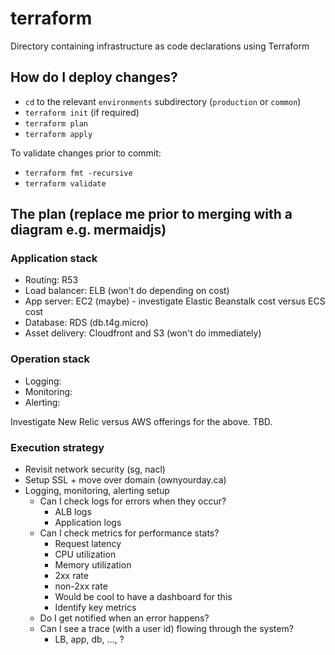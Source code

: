 # terraform

Directory containing infrastructure as code declarations using Terraform

## How do I deploy changes?

- `cd` to the relevant `environments` subdirectory (`production` or `common`)
- `terraform init` (if required)
- `terraform plan`
- `terraform apply`

To validate changes prior to commit:

- `terraform fmt -recursive`
- `terraform validate`

## The plan (replace me prior to merging with a diagram e.g. mermaidjs)

### Application stack
- Routing: R53
- Load balancer: ELB (won't do depending on cost)
- App server: EC2 (maybe) - investigate Elastic Beanstalk cost versus ECS cost
- Database: RDS (db.t4g.micro)
- Asset delivery: Cloudfront and S3 (won't do immediately)

### Operation stack
- Logging:
- Monitoring:
- Alerting: 

Investigate New Relic versus AWS offerings for the above. TBD.

### Execution strategy

- Revisit network security (sg, nacl)
- Setup SSL + move over domain (ownyourday.ca)
- Logging, monitoring, alerting setup
  - Can I check logs for errors when they occur?
    - ALB logs
    - Application logs
  - Can I check metrics for performance stats?
    - Request latency
    - CPU utilization
    - Memory utilization
    - 2xx rate
    - non-2xx rate
    - Would be cool to have a dashboard for this
    - Identify key metrics
  - Do I get notified when an error happens?
  - Can I see a trace (with a user id) flowing through the system?
    - LB, app, db, ..., ? 
